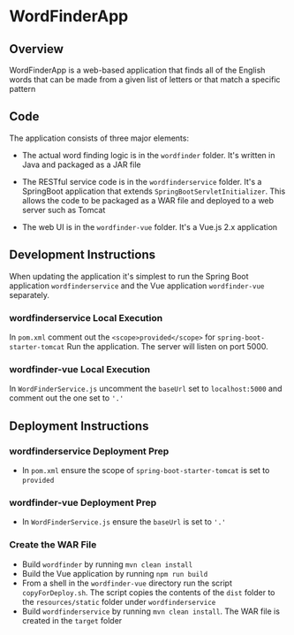 
# WordFinderApp
## Overview
WordFinderApp is a web-based application that finds all of the English words that can be made from a 
given list of letters or that match a specific pattern
## Code
The application consists of three major elements:
- The actual word finding logic is in the `wordfinder` folder. It's written in Java and packaged as a JAR file

- The RESTful service code is in the `wordfinderservice` folder. It's a SpringBoot application that extends `SpringBootServletInitializer`. This allows the code to be packaged as a WAR file and deployed to a web server such as Tomcat

- The web UI is in the `wordfinder-vue` folder. It's a Vue.js 2.x application

## Development Instructions
When updating the application it's simplest to run the Spring Boot application `wordfinderservice` and the
Vue application `wordfinder-vue` separately.

### wordfinderservice Local Execution
In `pom.xml` comment out the `<scope>provided</scope>` for `spring-boot-starter-tomcat`
Run the application. The server will listen on port 5000.

### wordfinder-vue Local Execution
In `WordFinderService.js` uncomment the `baseUrl` set to `localhost:5000` and comment out the one set to `'.'`

## Deployment Instructions

### wordfinderservice Deployment Prep

- In `pom.xml` ensure the scope of `spring-boot-starter-tomcat` is set to `provided`

### wordfinder-vue Deployment Prep

- In `WordFinderService.js` ensure the `baseUrl` is set to `'.'`

### Create the WAR File
- Build `wordfinder` by running `mvn clean install`
- Build the Vue application by running `npm run build`
- From a shell in the `wordfinder-vue` directory run the script `copyForDeploy.sh`. The script copies the contents of the `dist` folder to the `resources/static` folder under `wordfinderservice`
- Build `wordfinderservice` by running `mvn clean install`. The WAR file is created in the `target` folder

